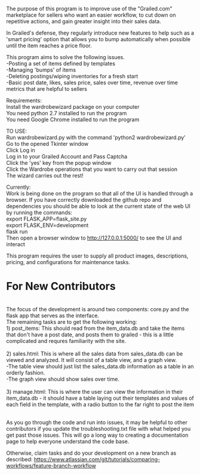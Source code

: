 The purpose of this program is to improve use of the "Grailed.com" marketplace for sellers who want an easier workflow, to cut down on repetitive actions, and gain greater insight into their sales data.

In Grailed's defense, they regularly introduce new features to help such as a 'smart pricing' option that allows you to bump automatically when possible until the item reaches a price floor. 

This program aims to solve the following issues.</br>
    -Posting a set of items defined by templates</br>
    -Managing 'bumps' of items</br>
    -Deleting postings/wiping inventories for a fresh start</br>
    -Basic post date, likes, sales price, sales over time, revenue over time metrics that are helpful to sellers</br>

Requirements:</br>
    Install the wardrobewizard package on your computer</br>
    You need python 2.7 installed to run the program</br>
    You need Google Chrome installed to run the program</br>
    
TO USE:</br>
    Run wardrobewizard.py with the command 'python2 wardrobewizard.py'</br>
    Go to the opened Tkinter window</br>
    Click Log in</br>
    Log in to your Grailed Account and Pass Captcha</br>
    Click the 'yes' key from the popup window</br>
    Click the Wardrobe operations that you want to carry out that session</br>
    The wizard carries out the rest!</br>

Currently:</br>
    Work is being done on the program so that all of the UI is handled through a browser. If you have correctly 
    downloaded the github repo and dependencies you should be able to look at the current state of the web UI by running
    the commands:</br>
    export FLASK_APP=flask_site.py</br>
    export FLASK_ENV=development</br>
    flask run</br>
    Then open a browser window to http://127.0.0.1:5000/ to see the UI and interact </br>
    
This program requires the user to supply all product images, descriptions, pricing, and configurations for maintenance tasks.</br>

<h1>For New Contributors</h1></br>
The focus of the development is around two components: core.py and the flask app that serves as the interface.</br>
The remaining tasks are to get the following working:</br>
1) post_items: This should read from the item_data.db and take the items that don't have a post date, and posts them to grailed - this is a little complicated and requres familiarity with the site.</br></br>
2) sales.html: This is where all the sales data from sales_data.db can be viewed and analyzed. It will consist of a table view, and a graph view.</br>
-The table view should just list the sales_data.db information as a table in an orderly fashion.</br>
-The graph view should show sales over time.</br></br>
3) manage.html: This is where the user can view the information in their item_data.db - it should have a table laying out their templates and values of each field in the template, with a radio button to the far right to post the item</br></br>

As you go through the code and run into issues, it may be helpful to other contributors if you update the troubleshooting.txt file with what helped you get past those issues. This will go a long way to creating a documentation page to help everyone understand the code base.

Otherwise, claim tasks and do your development on a new branch as described: https://www.atlassian.com/git/tutorials/comparing-workflows/feature-branch-workflow
